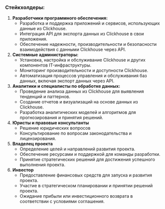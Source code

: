### Стейкхолдеры:

1. **Разработчики программного обеспечения:**
   * Разработка и поддержка приложений и сервисов, использующих данные из Clickhouse.
   * Интеграция API для экспорта данных из Clickhouse в свои приложения.
   * Обеспечение надежности, производительности и безопасности взаимодействия с данными Clickhouse через API.
2. **Системные администраторы:**
   * Установка, настройка и обслуживание Clickhouse и других компонентов IT-инфраструктуры.
   * Мониторинг производительности и доступности Clickhouse.
   * Автоматизация процессов управления и обслуживания баз данных, включая экспорт данных через API.
3. **Аналитики и специалисты по обработке данных:**
   * Проведение анализа данных из Clickhouse для выявления тенденций и паттернов.
   * Создание отчетов и визуализаций на основе данных из Clickhouse.
   * Разработка аналитических моделей и алгоритмов для прогнозирования и принятия решений.
4. **Юристы и правовые консультанты**
   * Решение юридических вопросов
   * Консультирование по вопросам законодательства и лицензирования.
5. **Владелец проекта**
   * Определение целей и направлений развития проекта.
   * Обеспечение ресурсами и поддержкой для команды разработки.
   * Принятие стратегических решений для достижения успешного выполнения проекта.
6. **Инвестор**
   * Предоставление финансовых средств для запуска и развития проекта.
   * Участие в стратегическом планировании и принятии решений проекта.
   * Ожидание прибыли или инвестиционного возврата в соответствии с условиями соглашения.